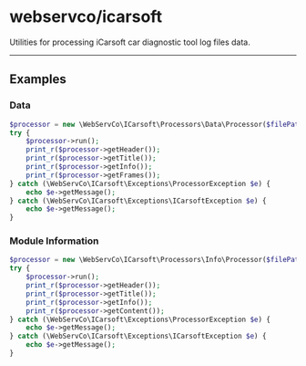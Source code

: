 # webservco/icarsoft

Utilities for processing iCarsoft car diagnostic tool log files data.

---

## Examples

### Data

```php
$processor = new \WebServCo\ICarsoft\Processors\Data\Processor($filePath);
try {
    $processor->run();
    print_r($processor->getHeader());
    print_r($processor->getTitle());
    print_r($processor->getInfo());
    print_r($processor->getFrames());
} catch (\WebServCo\ICarsoft\Exceptions\ProcessorException $e) {
    echo $e->getMessage();
} catch (\WebServCo\ICarsoft\Exceptions\ICarsoftException $e) {
    echo $e->getMessage();
}
```

### Module Information

```php
$processor = new \WebServCo\ICarsoft\Processors\Info\Processor($filePath);
try {
    $processor->run();
    print_r($processor->getHeader());
    print_r($processor->getTitle());
    print_r($processor->getInfo());
    print_r($processor->getContent());
} catch (\WebServCo\ICarsoft\Exceptions\ProcessorException $e) {
    echo $e->getMessage();
} catch (\WebServCo\ICarsoft\Exceptions\ICarsoftException $e) {
    echo $e->getMessage();
}
```

